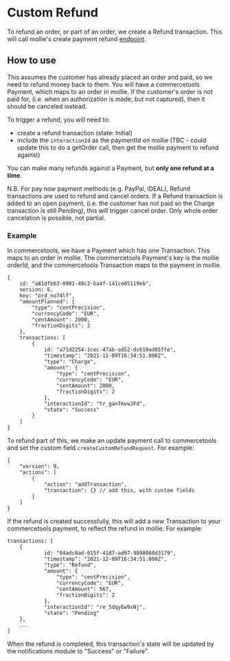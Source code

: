 # Custom Refund

To refund an order, or part of an order, we create a Refund transaction. This will call mollie's create payment refund [endpoint](https://docs.mollie.com/reference/v2/refunds-api/create-payment-refund). 

## How to use

This assumes the customer has already placed an order and paid, so we need to refund money back to them. You will have a commercetools Payment, which maps to an order in mollie. If the customer's order is not paid for, (i.e. when an authorization is made, but not captured), then it should be canceled instead.

To trigger a refund, you will need to: 
- create a refund transaction (state: Initial)
- include the `interactionId` as the paymentId on mollie
(TBC - could update this to do a getOrder call, then get the mollie payment to refund against)

You can make many refunds against a Payment, but **only one refund at a time**. 

N.B. For pay now payment methods (e.g. PayPal, iDEAL), Refund transactions are used to refund and cancel orders. If a Refund transaction is added to an open payment, (i.e. the customer has not paid so the Charge transaction is still Pending), this will trigger cancel order. Only whole order cancelation is possible, not partial.

### Example

In commercetools, we have a Payment which has one Transaction. This maps to an order in mollie. The commercetools Payment's key is the mollie orderId, and the commercetools Transaction maps to the payment in mollie.

```
{
    id: "a81dfb63-0901-49c2-ba4f-141ce05119eb",
    version: 6,
    key: "ord_no74lf",
    "amountPlanned": {
        "type": "centPrecision",
        "currencyCode": "EUR",
        "centAmount": 2000,
        "fractionDigits": 2
    },
    transactions: [
        {
            id: "a71d2254-1cec-47ab-ad52-dc610ad85ffe",
            "timestamp": "2021-11-09T16:34:51.000Z",
            "type": "Charge",
            "amount": {
                "type": "centPrecision",
                "currencyCode": "EUR",
                "centAmount": 2000,
                "fractionDigits": 2
            },
            "interactionId": "tr_ganTmvwJFd",
            "state": "Success"
        }
    ]
}
```

To refund part of this, we make an update payment call to commercetools and set the custom field `createCustomRefundRequest`. For example:

```
{
    "version": 9,
    "actions": [
        {
            "action": "addTransaction",
            "transaction": {} // add this, with custom fields
        }
    ]
}
```

If the refund is created successfully, this will add a new Transaction to your commercetools payment, to reflect the refund in mollie. For example:

```
transactions: [
    {
            id: "04adc8ad-015f-4187-ad97-9898088d3179",
            "timestamp": "2021-12-09T16:34:51.000Z",
            "type": "Refund",
            "amount": {
                "type": "centPrecision",
                "currencyCode": "EUR",
                "centAmount": 567,
                "fractionDigits": 2
            },
            "interactionId": "re_5dqyEw9xNj",
            "state": "Pending"
    },
    ...
]
```

When the refund is completed, this transaction's state will be updated by the notifications module to "Success" or "Failure". 
